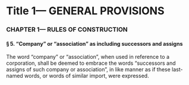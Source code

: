 
# Title 1— GENERAL PROVISIONS
### CHAPTER 1— RULES OF CONSTRUCTION
#### § 5. “Company” or “association” as including successors and assigns

The word “company” or “association”, when used in reference to a corporation, shall be deemed to embrace the words “successors and assigns of such company or association”, in like manner as if these last-named words, or words of similar import, were expressed.
